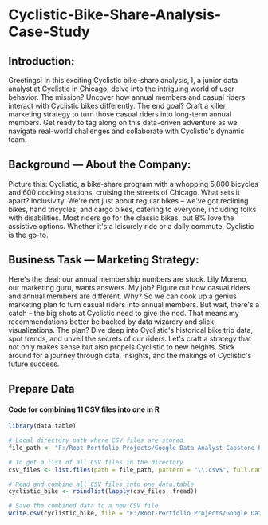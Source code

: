 # Cyclistic-Bike-Share-Analysis-Case-Study

## Introduction:

Greetings! In this exciting Cyclistic bike-share analysis, I, a junior data analyst at Cyclistic in Chicago, delve into the intriguing world of user behavior. The mission? Uncover how annual members and casual riders interact with Cyclistic bikes differently. The end goal? Craft a killer marketing strategy to turn those casual riders into long-term annual members. Get ready to tag along on this data-driven adventure as we navigate real-world challenges and collaborate with Cyclistic's dynamic team.

## Background — About the Company:

Picture this: Cyclistic, a bike-share program with a whopping 5,800 bicycles and 600 docking stations, cruising the streets of Chicago. What sets it apart? Inclusivity. We're not just about regular bikes – we've got reclining bikes, hand tricycles, and cargo bikes, catering to everyone, including folks with disabilities. Most riders go for the classic bikes, but 8% love the assistive options. Whether it's a leisurely ride or a daily commute, Cyclistic is the go-to.

## Business Task — Marketing Strategy:

Here's the deal: our annual membership numbers are stuck. Lily Moreno, our marketing guru, wants answers. My job? Figure out how casual riders and annual members are different. Why? So we can cook up a genius marketing plan to turn casual riders into annual members. But wait, there's a catch – the big shots at Cyclistic need to give the nod. That means my recommendations better be backed by data wizardry and slick visualizations. The plan? Dive deep into Cyclistic's historical bike trip data, spot trends, and unveil the secrets of our riders. Let's craft a strategy that not only makes sense but also propels Cyclistic to new heights. Stick around for a journey through data, insights, and the makings of Cyclistic's future success.

## Prepare Data

#### Code for combining 11 CSV files into one in R
```r
library(data.table)

# Local directory path where CSV files are stored
file_path <- "F:/Root-Portfolio Projects/Google Data Analyst Capstone Project/Cyclistic Bike-Share Analysis"

# To get a list of all CSV files in the directory
csv_files <- list.files(path = file_path, pattern = "\\.csv$", full.names = TRUE)

# Read and combine all CSV files into one data.table
cyclistic_bike <- rbindlist(lapply(csv_files, fread))

# Save the combined data to a new CSV file
write.csv(cyclistic_bike, file = "F:/Root-Portfolio Projects/Google Data Analyst Capstone Project/Cyclistic Bike-Share Analysis/cyclistic_bike.csv", row.names = FALSE)
```
